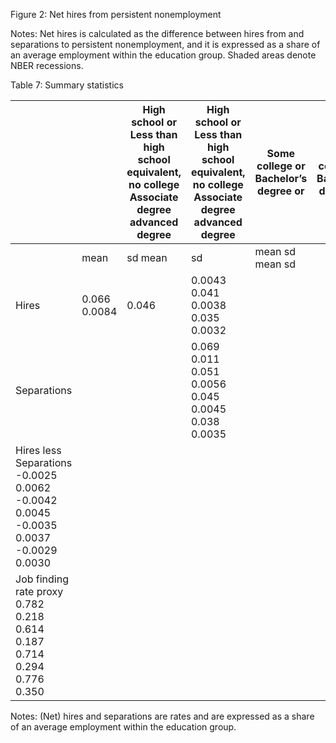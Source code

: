 Figure 2: Net hires from persistent nonemployment

<!-- image -->

Notes: Net hires is calculated as the difference between hires from and separations to persistent nonemployment, and it is expressed as a share of an average employment within the education group. Shaded areas denote NBER recessions.

Table 7: Summary statistics

|                                                                                    |              | High school or  Less than high school equivalent, no college Associate degree advanced degree   | High school or  Less than high school equivalent, no college Associate degree advanced degree   | Some college or Bachelor’s degree or   | Some college or Bachelor’s degree or   |
|------------------------------------------------------------------------------------|--------------|-------------------------------------------------------------------------------------------------|-------------------------------------------------------------------------------------------------|----------------------------------------|----------------------------------------|
|                                                                                    | mean         | sd mean                                                                                         | sd                                                                                              | mean sd mean sd                        |                                        |
| Hires                                                                              | 0.066 0.0084 | 0.046                                                                                           | 0.0043 0.041 0.0038 0.035 0.0032                                                                |                                        |                                        |
| Separations                                                                        |              |                                                                                                 | 0.069 0.011 0.051 0.0056 0.045 0.0045 0.038 0.0035                                              |                                        |                                        |
| Hires less Separations -0.0025 0.0062 -0.0042 0.0045 -0.0035 0.0037 -0.0029 0.0030 |              |                                                                                                 |                                                                                                 |                                        |                                        |
| Job finding rate proxy 0.782 0.218 0.614 0.187 0.714 0.294 0.776 0.350             |              |                                                                                                 |                                                                                                 |                                        |                                        |

Notes: (Net) hires and separations are rates and are expressed as a share of an average employment within the education group.